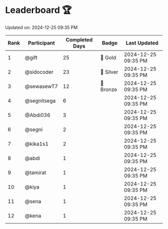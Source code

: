 # Leaderboard 🏆

Updated on: 2024-12-25 09:35 PM

| Rank | Participant       | Completed Days | Badge      | Last Updated         |
|------|-------------------|----------------|------------|----------------------|
| 1    | @gift             | 25             | 🏅 Gold     | 2024-12-25 09:35 PM |
| 2    | @sidocoder        | 23             | 🥈 Silver   | 2024-12-25 09:35 PM |
| 3    | @sewasewT7        | 12             | 🥉 Bronze   | 2024-12-25 09:35 PM |
| 4    | @segnitsega       | 6              |            | 2024-12-25 09:35 PM |
| 5    | @Abdi036          | 3              |            | 2024-12-25 09:35 PM |
| 6    | @segni            | 2              |            | 2024-12-25 09:35 PM |
| 7    | @kika1s1          | 2              |            | 2024-12-25 09:35 PM |
| 8    | @abdi             | 1              |            | 2024-12-25 09:35 PM |
| 9    | @tamirat          | 1              |            | 2024-12-25 09:35 PM |
| 10   | @kiya             | 1              |            | 2024-12-25 09:35 PM |
| 11   | @sena             | 1              |            | 2024-12-25 09:35 PM |
| 12   | @kena             | 1              |            | 2024-12-25 09:35 PM |
